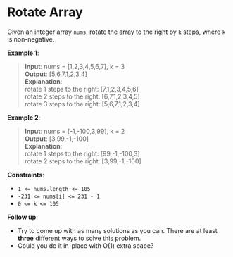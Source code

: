 # Rotate Array

Given an integer array `nums`, rotate the array to the right by `k` steps, where `k` is non-negative.

 

**Example 1**:

> **Input**: nums = [1,2,3,4,5,6,7], k = 3  
**Output**: [5,6,7,1,2,3,4]  
**Explanation**:  
rotate 1 steps to the right: [7,1,2,3,4,5,6]  
rotate 2 steps to the right: [6,7,1,2,3,4,5]  
rotate 3 steps to the right: [5,6,7,1,2,3,4]


**Example 2**:

> **Input**: nums = [-1,-100,3,99], k = 2  
**Output**: [3,99,-1,-100]  
**Explanation**:  
rotate 1 steps to the right: [99,-1,-100,3]  
rotate 2 steps to the right: [3,99,-1,-100]
 

**Constraints**:

* `1 <= nums.length <= 105`
* `-231 <= nums[i] <= 231 - 1`
* `0 <= k <= 105`
 

**Follow up**:

* Try to come up with as many solutions as you can. There are at least **three** different ways to solve this problem.
* Could you do it in-place with O(1) extra space?